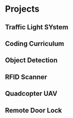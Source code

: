 # Projects

## Traffic Light SYstem

## Coding Curriculum

## Object Detection

## RFID Scanner

## Quadcopter UAV

## Remote Door Lock